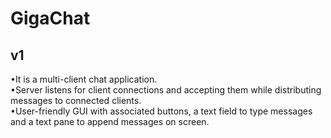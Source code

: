 # GigaChat
## v1 
•It is a multi-client chat application.<br />
•Server listens for client connections and accepting them while distributing messages to connected clients.<br />
•User-friendly GUI with associated buttons, a text field to type messages and a text pane to append messages on screen.

